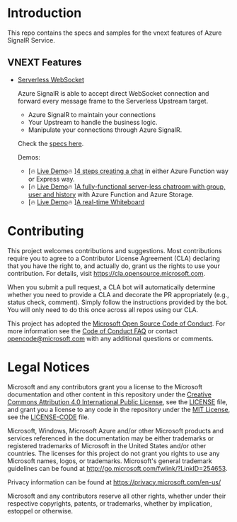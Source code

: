 # Introduction
This repo contains the specs and samples for the vnext features of Azure SignalR Service.

## VNEXT Features

* [Serverless WebSocket](./serverless-websocket)
    
    Azure SignalR is able to accept direct WebSocket connection and forward every message frame to the Serverless Upstream target.
    * Azure SignalR to maintain your connections
    * Your Upstream to handle the business logic.
    * Manipulate your connections through Azure SignalR.
    
    Check the [specs here](./serverless-websocket/specs/runtime-websocket-serverless.md).

    Demos:
    * [🔥 [Live Demo](https://wssimplechatdemo.z13.web.core.windows.net)🔥 ][4 steps creating a chat](./serverless-websocket/samples/simple-chat/Readme.md) in either Azure Function way or Express way.
    * [🔥 [Live Demo](https://serverless-ws-chat.azurewebsites.net/api/home?code=msSB2Zn5P1VSRITEjQpFotgAuPLWDnvqvT0zcV/hP3uEgBUnMrygfQ==&name=testuser1)🔥 ][A fully-functional server-less chatroom with group, user and history](./serverless-websocket/samples/advanced-chatroom/Readme.md) with Azure Function and Azure Storage.
    * [🔥 [Live Demo](https://ws-whiteboard.azurewebsites.net/)🔥 ][A real-time Whiteboard](https://github.com/chenkennt/Whiteboard#websocket-version)

# Contributing

This project welcomes contributions and suggestions.  Most contributions require you to agree to a
Contributor License Agreement (CLA) declaring that you have the right to, and actually do, grant us
the rights to use your contribution. For details, visit https://cla.opensource.microsoft.com.

When you submit a pull request, a CLA bot will automatically determine whether you need to provide
a CLA and decorate the PR appropriately (e.g., status check, comment). Simply follow the instructions
provided by the bot. You will only need to do this once across all repos using our CLA.

This project has adopted the [Microsoft Open Source Code of Conduct](https://opensource.microsoft.com/codeofconduct/).
For more information see the [Code of Conduct FAQ](https://opensource.microsoft.com/codeofconduct/faq/) or
contact [opencode@microsoft.com](mailto:opencode@microsoft.com) with any additional questions or comments.

# Legal Notices

Microsoft and any contributors grant you a license to the Microsoft documentation and other content
in this repository under the [Creative Commons Attribution 4.0 International Public License](https://creativecommons.org/licenses/by/4.0/legalcode),
see the [LICENSE](LICENSE) file, and grant you a license to any code in the repository under the [MIT License](https://opensource.org/licenses/MIT), see the
[LICENSE-CODE](LICENSE-CODE) file.

Microsoft, Windows, Microsoft Azure and/or other Microsoft products and services referenced in the documentation
may be either trademarks or registered trademarks of Microsoft in the United States and/or other countries.
The licenses for this project do not grant you rights to use any Microsoft names, logos, or trademarks.
Microsoft's general trademark guidelines can be found at http://go.microsoft.com/fwlink/?LinkID=254653.

Privacy information can be found at https://privacy.microsoft.com/en-us/

Microsoft and any contributors reserve all other rights, whether under their respective copyrights, patents,
or trademarks, whether by implication, estoppel or otherwise.
